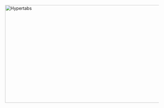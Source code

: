 <img src="https://socialify.git.ci/Things-Network/Science-Webpage-Static/image?description=1&font=Source%20Code%20Pro&forks=1&issues=1&language=1&name=1&owner=1&pattern=Circuit%20Board&stargazers=1&theme=Auto" alt="Hypertabs" width="640" height="320" />
